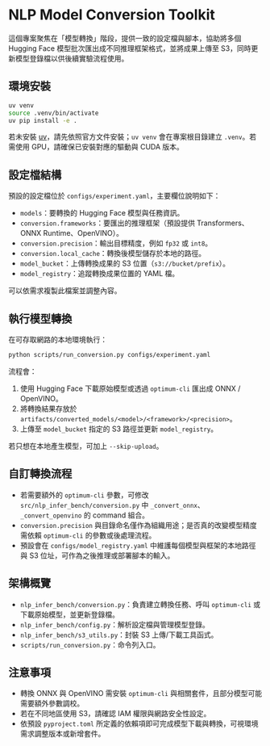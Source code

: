 # NLP Model Conversion Toolkit

這個專案聚焦在「模型轉換」階段，提供一致的設定檔與腳本，協助將多個 Hugging Face 模型批次匯出成不同推理框架格式，並將成果上傳至 S3，同時更新模型登錄檔以供後續實驗流程使用。

## 環境安裝

```bash
uv venv
source .venv/bin/activate
uv pip install -e .
```

若未安裝 [uv](https://docs.astral.sh/uv/)，請先依照官方文件安裝；`uv venv` 會在專案根目錄建立 `.venv`。若需使用 GPU，請確保已安裝對應的驅動與 CUDA 版本。

## 設定檔結構

預設的設定檔位於 `configs/experiment.yaml`，主要欄位說明如下：

- `models`：要轉換的 Hugging Face 模型與任務資訊。
- `conversion.frameworks`：要匯出的推理框架（預設提供 Transformers、ONNX Runtime、OpenVINO）。
- `conversion.precision`：輸出目標精度，例如 `fp32` 或 `int8`。
- `conversion.local_cache`：轉換後模型儲存於本地的路徑。
- `model_bucket`：上傳轉換成果的 S3 位置（`s3://bucket/prefix`）。
- `model_registry`：追蹤轉換成果位置的 YAML 檔。

可以依需求複製此檔案並調整內容。

## 執行模型轉換

在可存取網路的本地環境執行：

```bash
python scripts/run_conversion.py configs/experiment.yaml
```

流程會：

1. 使用 Hugging Face 下載原始模型或透過 `optimum-cli` 匯出成 ONNX / OpenVINO。
2. 將轉換結果存放於 `artifacts/converted_models/<model>/<framework>/<precision>`。
3. 上傳至 `model_bucket` 指定的 S3 路徑並更新 `model_registry`。

若只想在本地產生模型，可加上 `--skip-upload`。

## 自訂轉換流程

- 若需要額外的 `optimum-cli` 參數，可修改 `src/nlp_infer_bench/conversion.py` 中 `_convert_onnx`、`_convert_openvino` 的 command 組合。
- `conversion.precision` 與目錄命名僅作為組織用途；是否真的改變模型精度需依賴 `optimum-cli` 的參數或後處理流程。
- 預設會在 `configs/model_registry.yaml` 中維護每個模型與框架的本地路徑與 S3 位址，可作為之後推理或部署腳本的輸入。

## 架構概覽

- `nlp_infer_bench/conversion.py`：負責建立轉換任務、呼叫 `optimum-cli` 或下載原始模型，並更新登錄檔。
- `nlp_infer_bench/config.py`：解析設定檔與管理模型登錄。
- `nlp_infer_bench/s3_utils.py`：封裝 S3 上傳/下載工具函式。
- `scripts/run_conversion.py`：命令列入口。

## 注意事項

- 轉換 ONNX 與 OpenVINO 需安裝 `optimum-cli` 與相關套件，且部分模型可能需要額外參數調校。
- 若在不同地區使用 S3，請確認 IAM 權限與網路安全性設定。
- 依預設 `pyproject.toml` 所定義的依賴項即可完成模型下載與轉換，可視環境需求調整版本或新增套件。
